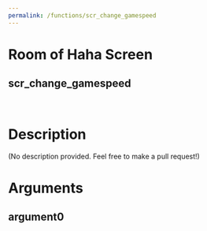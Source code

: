 ```yaml
---
permalink: /functions/scr_change_gamespeed
---
```

# Room of Haha Screen  
## scr_change_gamespeed  
&nbsp;  
# Description  
(No description provided. Feel free to make a pull request!) 
&nbsp;  
# Arguments
## argument0

&nbsp;  


